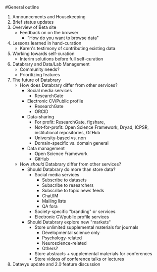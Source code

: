 #General outline

1. Announcements and Housekeeping
1. Brief status updates
1. Overview of Beta site
	- Feedback on on the browser
		- "How do you want to browse data"
1. Lessons learned in hand-curation
	- Karen's testimony of contributing existing data
1. Working towards self-curation
	- Interim solutions before full self-curation
1. Databrary and Data/Lab Management 
	- Community needs?
	- Prioritizing features
1. The future of Databrary
	- How does Databrary differ from other services?
		- Social media services
			- ResearchGate
		- Electronic CV/Public profile
			- ResearchGate
			- ORCID
		- Data-sharing
			- For profit: ResearchGate, figshare, 
			- Not-for-profit: Open Science Framework, Dryad, ICPSR, institutional repositories, GitHub
			- University-based vs. non
			- Domain-specific vs. domain general
		- Data management
			- Open Science Framework
			- GitHub
	- How _should_ Databrary differ from other services?
		- Should Databrary do more than store data?
			- Social media services
				- Subscribe to datasets
				- Subscribe to researchers
				- Subscribe to topic news feeds
				- Chat/IM
				- Mailing lists
				- QA fora
			- Society-specific "branding" or services
			- Electronic CV/public profile services
		- Should Databrary explore new "markets"
			- Store unlimited supplemental materials for journals
				- Developmental science only 
				- Psychology-related
				- Neuroscience-related
				- Others?
			- Store abstracts + supplemental materials for conferences
			- Store videos of conference talks or lectures
1. Datavyu update and 2.0 feature discussion
